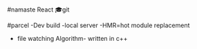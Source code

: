 #namaste React 🎓git

#parcel
-Dev build
 -local server
-HMR=hot module replacement
- file watching Algorithm- written in c++ 